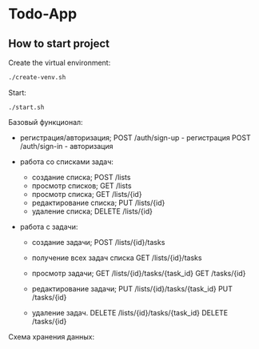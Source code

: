 # Todo-App

## How to start project

Create the virtual environment:

```bash
./create-venv.sh
```

Start:

```
./start.sh
```

Базовый функционал:

* регистрация/авторизация;
POST /auth/sign-up - регистрация
POST /auth/sign-in - авторизация

* работа со списками задач:

    * создание списка;
    POST /lists
    * просмотр списков;
    GET /lists
    * просмотр списка;
    GET /lists/{id}
    * редактирование списка;
    PUT /lists/{id}
    * удаление списка;
    DELETE /lists/{id}

* работа с задачи:

    * создание задачи;
    POST /lists/{id}/tasks
    * получение всех задач списка
    GET /lists/{id}/tasks

    * просмотр задачи;
    GET /lists/{id}/tasks/{task_id}
    GET /tasks/{id}
    * редактирование задачи;
    PUT /lists/{id}/tasks/{task_id}
    PUT /tasks/{id}
    * удаление задач.
    DELETE /lists/{id}/tasks/{task_id}
    DELETE /tasks/{id}

Схема хранения данных:


